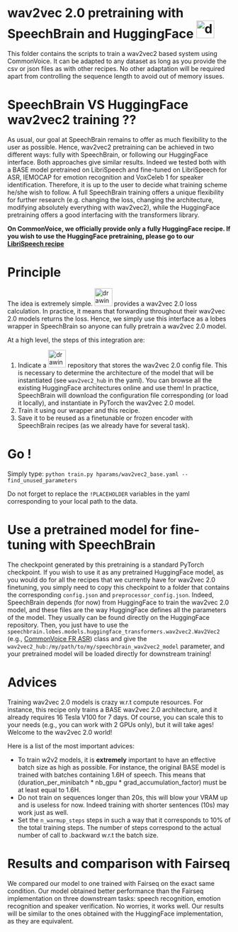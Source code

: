 # wav2vec 2.0 pretraining with SpeechBrain and HuggingFace <img src="https://huggingface.co/front/assets/huggingface_logo.svg" alt="drawing" width="40"/>
This folder contains the scripts to train a wav2vec2 based system using CommonVoice. It can be adapted to any dataset as long as you provide the csv or json files as with other recipes. No other adaptation will be required apart from controlling the sequence length to avoid out of memory issues.

# SpeechBrain VS HuggingFace wav2vec2 training ??
As usual, our goal at SpeechBrain remains to offer as much flexibility to the user as possible. Hence, wav2vec2 pretraining can be achieved in two different ways: fully with SpeechBrain, or following our HuggingFace interface. Both approaches give similar results. Indeed we tested both with a BASE model pretrained on LibriSpeech and fine-tuned on LibriSpeech for ASR, IEMOCAP for emotion recognition and VoxCeleb 1 for speaker identification. Therefore, it is up to the user to decide what training scheme he/she wish to follow. A full SpeechBrain training offers a unique flexibility for further research (e.g. changing the loss, changing the architecture, modifying absolutely everything with wav2vec2), while the HuggingFace pretraining offers a good interfacing with the transformers library.

**On CommonVoice, we officially provide only a fully HuggingFace recipe. If you wish to use the HuggingFace pretraining, please go to our [LibriSpeech recipe](https://github.com/speechbrain/speechbrain/tree/develop/recipes/LibriSpeech/self-supervised-learning/wav2vec2)**

# Principle
The idea is extremely simple. <img src="https://huggingface.co/front/assets/huggingface_logo.svg" alt="drawing" width="40"/> provides a wav2vec 2.0 loss calculation. In practice, it means that forwarding throughout their wav2vec 2.0 models returns the loss. Hence, we simply use this interface as a lobes wrapper in SpeechBrain so anyone can fully pretrain a wav2vec 2.0 model.

At a high level, the steps of this integration are:
1. Indicate a <img src="https://huggingface.co/front/assets/huggingface_logo.svg" alt="drawing" width="40"/> repository that stores the wav2vec 2.0 config file. This is necessary to determine the architecture of the model that will be instantiated (see `wav2vec2_hub` in the yaml). You can browse all the existing HuggingFace architectures online and use them! In practice, SpeechBrain will download the configuration file corresponding (or load it locally), and instantiate in PyTorch the wav2vec 2.0 model.
2. Train it using our wrapper and this recipe.
3. Save it to be reused as a finetunable or frozen encoder with SpeechBrain recipes (as we already have for several task).

# Go !
Simply type:
`python train.py hparams/wav2vec2_base.yaml --find_unused_parameters`

Do not forget to replace the `!PLACEHOLDER` variables in the yaml corresponding to your local path to the data.

# Use a pretrained model for fine-tuning with SpeechBrain

The checkpoint generated by this pretraining is a standard PyTorch checkpoint. If you wish to use it as any pretrained HuggingFace model, as you would do for all the recipes that we currently have for wav2vec 2.0 finetuning, you simply need to copy this checkpoint to a folder that contains the corresponding `config.json` and `preprocessor_config.json`. Indeed, SpeechBrain depends (for now) from HuggingFace to train the wav2vec 2.0 model, and these files are the way HuggingFace defines all the parameters of the model. They usually can be found directly on the HuggingFace repository. Then, you just have to use the `speechbrain.lobes.models.huggingface_transformers.wav2vec2.Wav2Vec2` (e.g., [CommonVoice FR ASR](https://github.com/speechbrain/speechbrain/blob/develop/recipes/CommonVoice/ASR/CTC/hparams/train_fr_with_wav2vec.yaml)) class and give the `wav2vec2_hub:/my/path/to/my/speechbrain_wav2vec2_model` parameter, and your pretrained model will be loaded directly for downstream training!

# Advices
Training wav2vec 2.0 models is crazy w.r.t compute resources. For instance, this recipe only trains a BASE wav2vec 2.0 architecture, and it already requires 16 Tesla V100 for 7 days. Of course, you can scale this to your needs (e.g., you can work with 2 GPUs only), but it will take ages! Welcome to the wav2vec 2.0 world!

Here is a list of the most important advices:
- To train w2v2 models, it is **extremely** important to have an effective batch size as high as possible. For instance, the original BASE model is trained with batches containing 1.6H of speech. This means that (duration_per_minibatch * nb_gpu * grad_accumulation_factor) must be at least equal to 1.6H.
- Do not train on sequences longer than 20s, this will blow your VRAM up and is useless for now. Indeed training with shorter sentences (10s) may work just as well.
- Set the `n_warmup_steps` steps in such a way that it corresponds to 10% of the total training steps. The number of steps correspond to the actual number of call to .backward w.r.t the batch size.

# Results and comparison with Fairseq
We compared our model to one trained with Fairseq on the exact same condition. Our model obtained better performance than the Fairseq implementation on three downstream tasks: speech recognition, emotion recognition and speaker verification. No worries, it works well. Our results will be similar to the ones obtained with the HuggingFace implementation, as they are equivalent.
